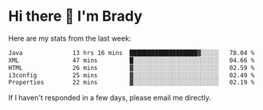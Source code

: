 # Hi there 👋 I'm Brady

Here are my stats from the last week:
<!--START_SECTION:waka-->

```txt
Java              13 hrs 16 mins  ███████████████████▓░░░░░   78.04 %
XML               47 mins         █░░░░░░░░░░░░░░░░░░░░░░░░   04.66 %
HTML              26 mins         ▓░░░░░░░░░░░░░░░░░░░░░░░░   02.59 %
i3config          25 mins         ▓░░░░░░░░░░░░░░░░░░░░░░░░   02.49 %
Properties        22 mins         ▓░░░░░░░░░░░░░░░░░░░░░░░░   02.19 %
```

<!--END_SECTION:waka-->

If I haven't responded in a few days, please email me directly. 

